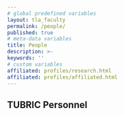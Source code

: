 ```yaml
---
# global predefined variables
layout: tla_faculty
permalink: /people/
published: true
# meta-data variables
title: People
description: >-
keywords: ''
# custom variables
affiliated: profiles/research.html
affiliated: profiles/affiliated.html
---
```

## TUBRIC Personnel
